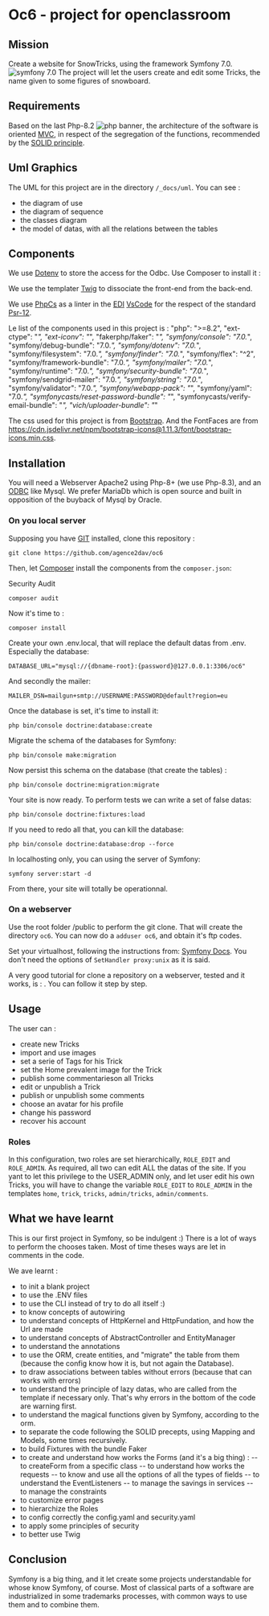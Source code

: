 # Oc6 - project for openclassroom

## Mission

Create a website for SnowTricks, using the framework Symfony 7.0. <img src="https://img.shields.io/badge/symfony-7-0" alt="symfony 7.0">
The project will let the users create and edit some Tricks, the name given to some figures of snowboard.

## Requirements

Based on the last Php-8.2 <img src="https://img.shields.io/badge/php-8.2-%23777BB4?logo=php" alt="php banner">, the architecture of the software is oriented <a href="https://en.wikipedia.org/wiki/Model%E2%80%93view%E2%80%93controller">MVC</a>, in respect of the segregation of the functions, recommended by the <a href="https://fr.wikipedia.org/wiki/SOLID_(informatique)">SOLID principle</a>.

## Uml Graphics

The UML for this project are in the directory `/_docs/uml`.
You can see :
- the diagram of use
- the diagram of sequence
- the classes diagram
- the model of datas, with all the relations between the tables

## Components

We use <a href="https://www.dotenv.org/docs/languages/php.html">Dotenv</a> to store the access for the Odbc. Use Composer to install it :

We use the templater <a href="https://twig.symfony.com/doc/3.x/tags/extends.html">Twig</a> to dissociate the front-end from the back-end.

We use <a href="https://github.com/squizlabs/PHP_CodeSniffer">PhpCs</a> as a linter in the <a href="https://fr.wikipedia.org/wiki/Environnement_de_d%C3%A9veloppement">EDI</a> <a href="https://code.visualstudio.com/">VsCode</a> for the respect of the standard <a href="https://www.php-fig.org/psr/psr-12/">Psr-12</a>.

Le list of the components used in this project is :
    "php": ">=8.2",
    "ext-ctype": "*",
    "ext-iconv": "*",
    "fakerphp/faker": "*",
    "symfony/console": "7.0.*",
    "symfony/debug-bundle": "7.0.*",
    "symfony/dotenv": "7.0.*",
    "symfony/filesystem": "7.0.*",
    "symfony/finder": "7.0.*",
    "symfony/flex": "^2",
    "symfony/framework-bundle": "7.0.*",
    "symfony/mailer": "7.0.*",
    "symfony/runtime": "7.0.*",
    "symfony/security-bundle": "7.0.*",
    "symfony/sendgrid-mailer": "7.0.*",
    "symfony/string": "7.0.*",
    "symfony/validator": "7.0.*",
    "symfony/webapp-pack": "*",
    "symfony/yaml": "7.0.*",
    "symfonycasts/reset-password-bundle": "*",
    "symfonycasts/verify-email-bundle": "*",
    "vich/uploader-bundle": "*"

The css used for this project is from <a href="https://bootswatch.com/5/darkly/bootstrap.min.css/startbootstrap-freelancer/">Bootstrap</a>. And the FontFaces are from https://cdn.jsdelivr.net/npm/bootstrap-icons@1.11.3/font/bootstrap-icons.min.css.

## Installation

You will need a Webserver Apache2 using Php-8+ (we use Php-8.3), and an <a href="https://fr.wikipedia.org/wiki/Open_Database_Connectivity">ODBC</a> like Mysql. We prefer MariaDb which is open source and built in opposition of the buyback of Mysql by Oracle.

### On you local server

Supposing you have <a href="https://git-scm.com/">GIT</a> installed, clone this repository :

    git clone https://github.com/agence2dav/oc6

Then, let <a href="https://getcomposer.org/">Composer</a> install the components from the `composer.json`:

Security Audit

    composer audit

Now it's time to :

    composer install

Create your own .env.local, that will replace the default datas from .env.
Especially the database:

    DATABASE_URL="mysql://{dbname-root}:{password}@127.0.0.1:3306/oc6"

And secondly the mailer: 

    MAILER_DSN=mailgun+smtp://USERNAME:PASSWORD@default?region=eu

Once the database is set, it's time to install it:

    php bin/console doctrine:database:create

Migrate the schema of the databases for Symfony:

    php bin/console make:migration

Now persist this schema on the database (that create the tables) :

    php bin/console doctrine:migration:migrate

Your site is now ready. To perform tests we can write a set of false datas:

    php bin/console doctrine:fixtures:load

If you need to redo all that, you can kill the database:

    php bin/console doctrine:database:drop --force

In localhosting only, you can using the server of Symfony:

    symfony server:start -d

From there, your site will totally be operationnal.

### On a webserver

Use the root folder /public to perform the git clone. That will create the directory `oc6`.
You can now do a `adduser oc6`, and obtain it's ftp codes.

Set your virtualhost, following the instructions from: <a href="https://symfony.com/doc/current/setup/web_server_configuration.html">Symfony Docs</a>. You don't need the options of `SetHandler proxy:unix` as it is said.

A very good tutorial for clone a repository on a webserver, tested and it works, is : <a href="http://david-robert.fr/articles/view/deployer-symfony-vps"></a>. You can follow it step by step.

## Usage

The user can :
- create new Tricks
- import and use images
- set a serie of Tags for his Trick
- set the Home prevalent image for the Trick
- publish some commentarieson all Tricks
- edit or unpublish a Trick
- publish or unpublish some comments
- choose an avatar for his profile
- change his password
- recover his account

### Roles

In this configuration, two roles are set hierarchically, `ROLE_EDIT` and `ROLE_ADMIN`.
As required, all two can edit ALL the datas of the site. If you yant to let this privilege to the USER_ADMIN only, and let user edit his own Tricks, you will have to change the variable `ROLE_EDIT` to `ROLE_ADMIN` in the templates `home`, `trick`, `tricks`, `admin/tricks`, `admin/comments`.

## What we have learnt

This is our first project in Symfony, so be indulgent :)
There is a lot of ways to perform the chooses taken. 
Most of time theses ways are let in comments in the code.

We ave learnt :
- to init a blank project
- to use the .ENV files
- to use the CLI instead of try to do all itself :)
- to know concepts of autowiring
- to understand concepts of HttpKernel and HttpFundation, and how the Url are made
- to understand concepts of AbstractController and EntityManager
- to understand the annotations
- to use the ORM, create entities, and "migrate" the table from them (because the config know how it is, but not again the Database).
- to draw associations between tables without errors (because that can works with errors)
- to understand the principle of lazy datas, who are called from the template if necessary only. That's why errors in the bottom of the code are warning first.
- to understand the magical functions given by Symfony, according to the orm.
- to separate the code following the SOLID precepts, using Mapping and Models, some times recursively.
- to build Fixtures with the bundle Faker
- to create and understand how works the Forms (and it's a big thing) :
-- to createForm from a specific class
-- to understand how works the requests
-- to know and use all the options of all the types of fields
-- to understand the EventListeners
-- to manage the savings in services
-- to manage the constraints
- to customize error pages
- to hierarchize the Roles
- to config correctly the config.yaml and security.yaml
- to apply some principles of security
- to better use Twig

## Conclusion

Symfony is a big thing, and it let create some projects understandable for whose know Symfony, of course.
Most of classical parts of a software are industrialized in some trademarks processes, with common ways to use them and to combine them.

